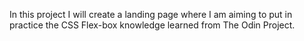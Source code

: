 In this project I will create a landing page where I am aiming to put in practice the CSS Flex-box knowledge learned from The Odin Project.
